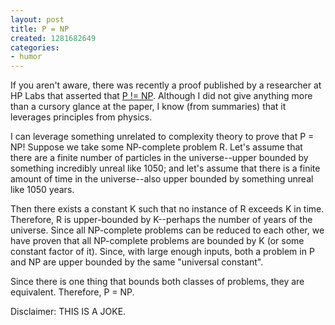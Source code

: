```yaml
---
layout: post
title: P = NP
created: 1281682649
categories:
- humor
---
```

If you aren't aware, there was recently a proof published by a researcher at HP Labs that asserted that [P != NP](http://en.wikipedia.org/wiki/P_versus_NP_problem). Although I did not give anything more than a cursory glance at the paper, I know (from summaries) that it leverages principles from physics.

I can leverage something unrelated to complexity theory to prove that P = NP! Suppose we take some NP-complete problem R. Let's assume that there are a finite number of particles in the universe--upper bounded by something incredibly unreal like 10<exp>50</exp>; and let's assume that there is a finite amount of time in the universe--also upper bounded by something unreal like 10<exp>50</exp> years.

Then there exists a constant K such that no instance of R exceeds K in time. Therefore, R is upper-bounded by K--perhaps the number of years of the universe. Since all NP-complete problems can be reduced to each other, we have proven that all NP-complete problems are bounded by K (or some constant factor of it). Since, with large enough inputs, both a problem in P and NP are upper bounded by the same "universal constant".

Since there is one thing that bounds both classes of problems, they are equivalent. Therefore, P = NP.

Disclaimer: THIS IS A JOKE.
